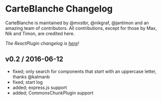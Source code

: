 # CarteBlanche Changelog

CarteBlanche is maintained by @mxstbr, @nikgraf, @jantimon and an amazing team of contributors. All contributions, except for those by Max, Nik and Timon, are credited here.

*The ReactPlugin changelog is [here](./plugins/react/CHANGELOG.md)!*

## v0.2 / 2016-06-12

- fixed; only search for components that _start_ with an uppercase letter, thanks @kalmanb
- fixed; start log
- added; express.js support
- added; CommonsChunkPlugin support
